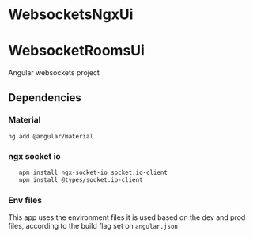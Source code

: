 # WebsocketsNgxUi
# WebsocketRoomsUi
Angular websockets project

## Dependencies
### Material
`ng add @angular/material`

### ngx socket io
```bash
   npm install ngx-socket-io socket.io-client
   npm install @types/socket.io-client
```

### Env files
This app uses the environment files
it is used based on the dev and prod files, according to the build flag set on `angular.json`
